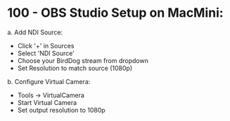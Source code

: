 # 100 - OBS Studio Setup on MacMini:

a. Add NDI Source:
   - Click '+' in Sources
   - Select 'NDI Source'
   - Choose your BirdDog stream from dropdown
   - Set Resolution to match source (1080p)

b. Configure Virtual Camera:
   - Tools → VirtualCamera
   - Start Virtual Camera
   - Set output resolution to 1080p
